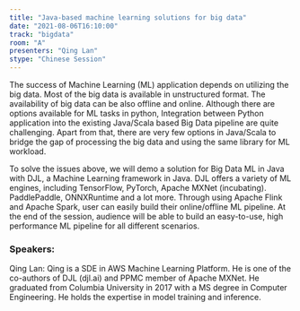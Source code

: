 ```yaml
---
title: "Java-based machine learning solutions for big data"
date: "2021-08-06T16:10:00" 
track: "bigdata"
room: "A"
presenters: "Qing Lan"
stype: "Chinese Session"
---
```

The success of Machine Learning (ML) application depends on utilizing the big data. Most of the big data is available in unstructured format. The availability of big data can be also offline and online. Although there are options available for ML tasks in python, Integration between Python application into the existing Java/Scala based Big Data pipeline are quite challenging. Apart from that, there are very few options in Java/Scala to bridge the gap of processing the big data and using the same library for ML workload. 
 

 To solve the issues above, we will demo a solution for Big Data ML in Java with DJL, a Machine Learning framework in Java. DJL offers a variety of ML engines, including TensorFlow, PyTorch, Apache MXNet (incubating). PaddlePaddle, ONNXRuntime and a lot more. Through using Apache Flink and Apache Spark, user can easily build their online/offline ML pipeline. At the end of the session, audience will be able to build an easy-to-use, high performance ML pipeline for all different scenarios.
 ### Speakers: 
 Qing Lan: Qing is a SDE in AWS Machine Learning Platform. He is one of the co-authors of DJL (djl.ai) and PPMC member of Apache MXNet. He graduated from Columbia University in 2017 with a MS degree in Computer Engineering. He holds the expertise in model training and inference.